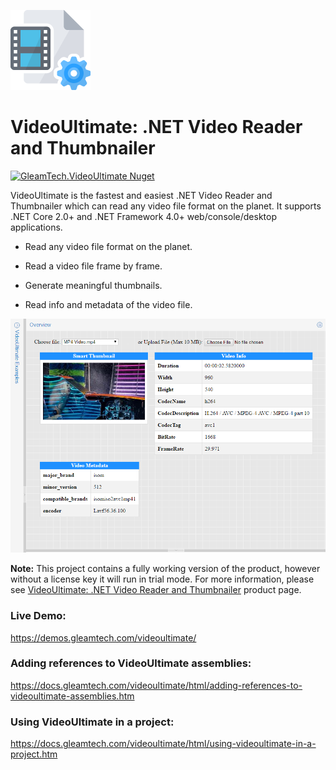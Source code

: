 ![VideoUltimate Logo](videoultimate-logo.png)
# VideoUltimate: .NET Video Reader and Thumbnailer
[![GleamTech.VideoUltimate Nuget](https://img.shields.io/nuget/v/GleamTech.VideoUltimate)](https://www.nuget.org/packages/GleamTech.VideoUltimate/ "GleamTech.VideoUltimate Nuget")

VideoUltimate is the fastest and easiest .NET Video Reader and Thumbnailer which can read any video file format on the planet. It supports .NET Core 2.0+ and .NET Framework 4.0+ web/console/desktop applications.

- Read any video file format on the planet.

- Read a video file frame by frame.

- Generate meaningful thumbnails.

- Read info and metadata of the video file.

![.NET Video Reader and Thumbnailer](videoultimate.png)

**Note:** This project contains a fully working version of the product, however without a license key it will run in trial mode. For more information, please see [VideoUltimate: .NET Video Reader and Thumbnailer](http://www.gleamtech.com/videoultimate) product page.

### Live Demo:
https://demos.gleamtech.com/videoultimate/

### Adding references to VideoUltimate assemblies:
https://docs.gleamtech.com/videoultimate/html/adding-references-to-videoultimate-assemblies.htm

### Using VideoUltimate in a project:
https://docs.gleamtech.com/videoultimate/html/using-videoultimate-in-a-project.htm
